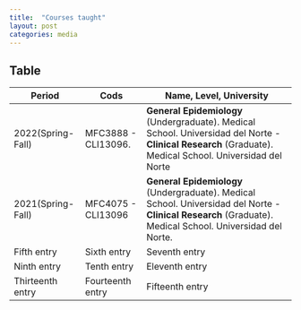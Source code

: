 ```yaml
---
title:  "Courses taught"
layout: post
categories: media
---
```




## Table

| Period           | Cods              | Name, Level, University            | 
|------------------|------------------|-----------------|
| 2022(Spring-Fall)| MFC3888 - CLI13096. |**General Epidemiology** (Undergraduate). Medical School. Universidad del Norte - **Clinical Research** (Graduate). Medical School. Universidad del Norte|
| 2021(Spring-Fall)     | MFC4075 - CLI13096   |**General Epidemiology** (Undergraduate). Medical School. Universidad del Norte - **Clinical Research** (Graduate). Medical School. Universidad del Norte. 
| Fifth entry      | Sixth entry      | Seventh entry   | 
| Ninth entry      | Tenth entry      | Eleventh entry  | 
| Thirteenth entry | Fourteenth entry | Fifteenth entry | 
